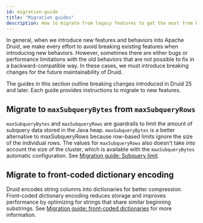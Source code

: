 ```yaml
---
id: migration-guide
title: "Migration guides"
description: How to migrate from legacy features to get the most from Druid updates
---
```


<!--
  ~ Licensed to the Apache Software Foundation (ASF) under one
  ~ or more contributor license agreements.  See the NOTICE file
  ~ distributed with this work for additional information
  ~ regarding copyright ownership.  The ASF licenses this file
  ~ to you under the Apache License, Version 2.0 (the
  ~ "License"); you may not use this file except in compliance
  ~ with the License.  You may obtain a copy of the License at
  ~
  ~   http://www.apache.org/licenses/LICENSE-2.0
  ~
  ~ Unless required by applicable law or agreed to in writing,
  ~ software distributed under the License is distributed on an
  ~ "AS IS" BASIS, WITHOUT WARRANTIES OR CONDITIONS OF ANY
  ~ KIND, either express or implied.  See the License for the
  ~ specific language governing permissions and limitations
  ~ under the License.
  -->

In general, when we introduce new features and behaviors into Apache Druid, we make every effort to avoid breaking existing features when introducing new behaviors. However, sometimes there are either bugs or performance limitations with the old behaviors that are not possible to fix in a backward-compatible way. In these cases, we must introduce breaking changes for the future maintainability of Druid. 

The guides in this section outline breaking changes introduced in Druid 25 and later. Each guide provides instructions to migrate to new features.

<!--

## Migrate to arrays from multi-value dimensions

Druid now supports SQL-compliant array types. Whenever possible, you should use the array type over multi-value dimensions. See []()>.
-->

## Migrate to `maxSubqueryBytes` from `maxSubqueryRows`

`maxSubqueryBytes` and `maxSubqueryRows` are guardrails to limit the amount of subquery data stored in the Java heap. `maxSubqueryBytes` is a better alternative to maxSubqueryRows because row-based limits  ignore the size of the individual rows. The values for `maxSubqueryRows` also doesn't take into account the size of the cluster, which is available with the `maxSubqueryBytes` automatic configuration. See [Migration guide: Subquery limit](./migr-subquery-limit.md).


## Migrate to front-coded dictionary encoding

Druid encodes string columns into dictionaries for better compression. Front-coded dictionary encoding reduces storage and improves performance by optimizing for strings that share similar beginning substrings. See [Migration guide: front-coded dictionaries](migr-front-coded-dict.md) for more information.